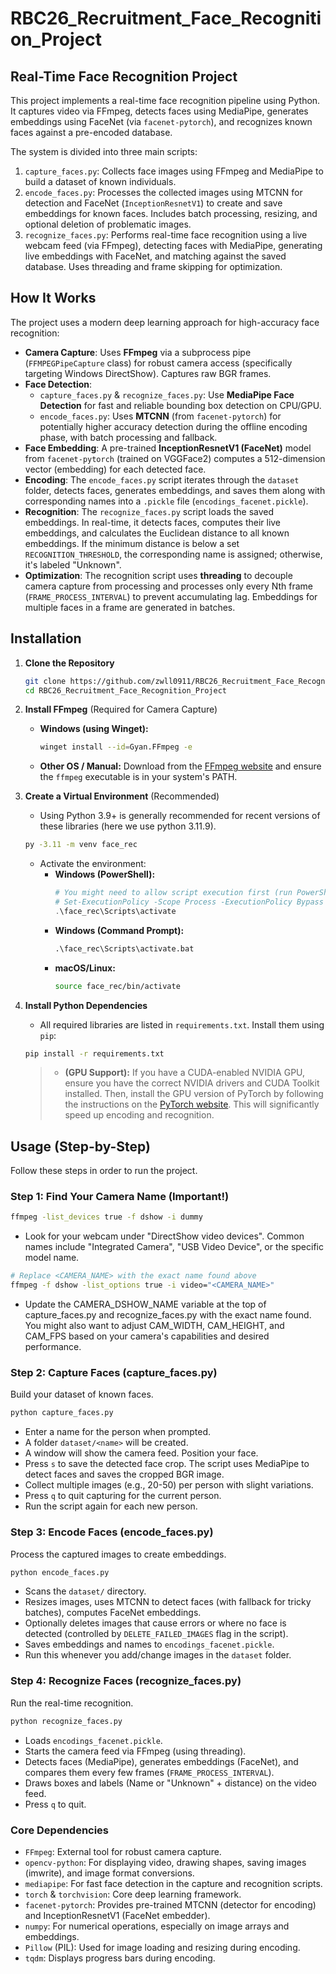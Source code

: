 # RBC26_Recruitment_Face_Recognition_Project

## Real-Time Face Recognition Project

This project implements a real-time face recognition pipeline using Python. It captures video via FFmpeg, detects faces using MediaPipe, generates embeddings using FaceNet (via `facenet-pytorch`), and recognizes known faces against a pre-encoded database.

The system is divided into three main scripts:

1.  `capture_faces.py`: Collects face images using FFmpeg and MediaPipe to build a dataset of known individuals.
2.  `encode_faces.py`: Processes the collected images using MTCNN for detection and FaceNet (`InceptionResnetV1`) to create and save embeddings for known faces. Includes batch processing, resizing, and optional deletion of problematic images.
3.  `recognize_faces.py`: Performs real-time face recognition using a live webcam feed (via FFmpeg), detecting faces with MediaPipe, generating live embeddings with FaceNet, and matching against the saved database. Uses threading and frame skipping for optimization.

## How It Works

The project uses a modern deep learning approach for high-accuracy face recognition:

* **Camera Capture**: Uses **FFmpeg** via a subprocess pipe (`FFMPEGPipeCapture` class) for robust camera access (specifically targeting Windows DirectShow). Captures raw BGR frames.
* **Face Detection**:
    * `capture_faces.py` & `recognize_faces.py`: Use **MediaPipe Face Detection** for fast and reliable bounding box detection on CPU/GPU.
    * `encode_faces.py`: Uses **MTCNN** (from `facenet-pytorch`) for potentially higher accuracy detection during the offline encoding phase, with batch processing and fallback.
* **Face Embedding**: A pre-trained **InceptionResnetV1 (FaceNet)** model from `facenet-pytorch` (trained on VGGFace2) computes a 512-dimension vector (embedding) for each detected face.
* **Encoding**: The `encode_faces.py` script iterates through the `dataset` folder, detects faces, generates embeddings, and saves them along with corresponding names into a `.pickle` file (`encodings_facenet.pickle`).
* **Recognition**: The `recognize_faces.py` script loads the saved embeddings. In real-time, it detects faces, computes their live embeddings, and calculates the Euclidean distance to all known embeddings. If the minimum distance is below a set `RECOGNITION_THRESHOLD`, the corresponding name is assigned; otherwise, it's labeled "Unknown".
* **Optimization**: The recognition script uses **threading** to decouple camera capture from processing and processes only every Nth frame (`FRAME_PROCESS_INTERVAL`) to prevent accumulating lag. Embeddings for multiple faces in a frame are generated in batches.

## Installation

1.  **Clone the Repository**
    ```bash
    git clone https://github.com/zwll0911/RBC26_Recruitment_Face_Recognition_Project.git
    cd RBC26_Recruitment_Face_Recognition_Project
    ```

2.  **Install FFmpeg** (Required for Camera Capture)
    * **Windows (using Winget):**
        ```bash
        winget install --id=Gyan.FFmpeg -e
        ```
    * **Other OS / Manual:** Download from the [FFmpeg website](https://ffmpeg.org/download.html) and ensure the `ffmpeg` executable is in your system's PATH.

3.  **Create a Virtual Environment** (Recommended)
    * Using Python 3.9+ is generally recommended for recent versions of these libraries (here we use python 3.11.9).
    ```bash
    py -3.11 -m venv face_rec
    ```
    * Activate the environment:
        * **Windows (PowerShell):**
            ```powershell
            # You might need to allow script execution first (run PowerShell as Administrator)
            # Set-ExecutionPolicy -Scope Process -ExecutionPolicy Bypass -Force
            .\face_rec\Scripts\activate
            ```
        * **Windows (Command Prompt):**
            ```cmd
            .\face_rec\Scripts\activate.bat
            ```
        * **macOS/Linux:**
            ```bash
            source face_rec/bin/activate
            ```

4.  **Install Python Dependencies**
    * All required libraries are listed in `requirements.txt`. Install them using `pip`:
    ```bash
    pip install -r requirements.txt
    ```
    > * **(GPU Support):** If you have a CUDA-enabled NVIDIA GPU, ensure you have the correct NVIDIA drivers and CUDA Toolkit installed. Then, install the GPU version of PyTorch by following the instructions on the [PyTorch website](https://pytorch.org/get-started/locally/). This will significantly speed up encoding and recognition.

## Usage (Step-by-Step)

Follow these steps in order to run the project.

### Step 1: Find Your Camera Name (Important!)

```bash
ffmpeg -list_devices true -f dshow -i dummy
```

- Look for your webcam under "DirectShow video devices". Common names include "Integrated Camera", "USB Video Device", or the specific model name.

```bash
# Replace <CAMERA_NAME> with the exact name found above
ffmpeg -f dshow -list_options true -i video="<CAMERA_NAME>"
```

- Update the CAMERA_DSHOW_NAME variable at the top of capture_faces.py and recognize_faces.py with the exact name found. You might also want to adjust CAM_WIDTH, CAM_HEIGHT, and CAM_FPS based on your camera's capabilities and desired performance.

### Step 2: Capture Faces (capture_faces.py)

Build your dataset of known faces.

```bash
python capture_faces.py
```

- Enter a name for the person when prompted.
- A folder `dataset/<name>` will be created.
- A window will show the camera feed. Position your face.
- Press `s` to save the detected face crop. The script uses MediaPipe to detect faces and saves the cropped BGR image.
- Collect multiple images (e.g., 20-50) per person with slight variations.
- Press `q` to quit capturing for the current person.
- Run the script again for each new person.

### Step 3: Encode Faces (encode_faces.py)

Process the captured images to create embeddings.

```bash
python encode_faces.py
```

- Scans the `dataset/` directory.
- Resizes images, uses MTCNN to detect faces (with fallback for tricky batches), computes FaceNet embeddings.
- Optionally deletes images that cause errors or where no face is detected (controlled by `DELETE_FAILED_IMAGES` flag in the script).
- Saves embeddings and names to `encodings_facenet.pickle`.
- Run this whenever you add/change images in the `dataset` folder.

### Step 4: Recognize Faces (recognize_faces.py)

Run the real-time recognition.

```bash
python recognize_faces.py
```

- Loads `encodings_facenet.pickle`.
- Starts the camera feed via FFmpeg (using threading).
- Detects faces (MediaPipe), generates embeddings (FaceNet), and compares them every few frames (`FRAME_PROCESS_INTERVAL`).
- Draws boxes and labels (Name or "Unknown" + distance) on the video feed.
- Press `q` to quit.

### Core Dependencies

- `FFmpeg`: External tool for robust camera capture.
- `opencv-python`: For displaying video, drawing shapes, saving images (imwrite), and image format conversions.
- `mediapipe`: For fast face detection in the capture and recognition scripts.
- `torch` & `torchvision`: Core deep learning framework.
- `facenet-pytorch`: Provides pre-trained MTCNN (detector for encoding) and InceptionResnetV1 (FaceNet embedder).
- `numpy`: For numerical operations, especially on image arrays and embeddings.
- `Pillow` (PIL): Used for image loading and resizing during encoding.
- `tqdm`: Displays progress bars during encoding.
